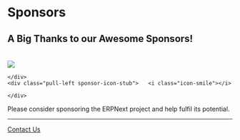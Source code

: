 # Sponsors

## A Big Thanks to our Awesome Sponsors!

<div>
    <div class="pull-left sponsor-icon-stub" style="padding-top: 20px">
        <a href="http://www.cwt-assembly.com/" target="_blank">
            <img src="files/cwt-logo.png" class="img-responsive">
        </a>
    </div>
    <div class="pull-left sponsor-icon-stub">	<i class="icon-smile"></i>

    </div>
    <div class="pull-left sponsor-icon-stub">	<i class="icon-smile"></i>

    </div>
</div>


Please consider sponsoring the ERPNext project and help fulfil its potential.

---

<p class="text-center">
	<a href="contact" class="btn btn-default">Contact Us</a>
</p>